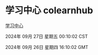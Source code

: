 # 学习中心 colearnhub
[学习中心](http://219.139.198.207:56308/colearnhub/)

2024年 09月 27日 星期五 00:10:02 CST

2024年 09月 26日 星期四 16:10:02 GMT
